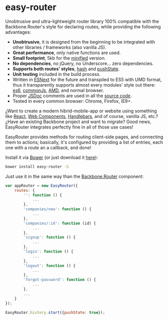 # easy-router
Unobtrusive and ultra-lightweight router library 100% compatible with the Backbone.Router's style for declaring routes,
while providing the following advantages:
* __Unobtrusive__, it is designed from the beginning to be integrated with other libraries / frameworks (also vanilla JS).
* __Great performance__, only native functions are used.
* __Small footprint__, 5kb for the [minified](https://developers.google.com/closure/compiler/) version.
* __No dependencies__, no jQuery, no Underscore... zero dependencies.
* __Supports both routes' styles__, [hash](https://developer.mozilla.org/en-US/docs/Web/API/Window/location) and [pushState](https://developer.mozilla.org/en-US/docs/Web/Guide/API/DOM/Manipulating_the_browser_history).
* __Unit testing__ included in the build process.
* Written in [ESNext](https://babeljs.io/) for the future and transpiled to ES5 with UMD format, thus it transparently supports almost every modules' style out there: [es6](https://github.com/lukehoban/es6features#modules), [commonJs](http://webpack.github.io/docs/commonjs.html), [AMD](http://requirejs.org/docs/commonjs.html), and normal browser.
* Proper [JSDoc](http://en.wikipedia.org/wiki/JSDoc) comments are used in all the [source code](https://github.com/rogerpadilla/easy-router/blob/master/js/easy-router.js).
* Tested in every common browser: Chrome, Firefox, IE9+.

¿Want to create a modern hibrid-mobile-app or website using something like [React](https://facebook.github.io/react/), [Web Components](http://webcomponents.org/), [Handlebars](http://handlebarsjs.com/), and of course, vanilla JS, etc.?
¿Have an existing Backbone project and want to migrate? Good news, EasyRouter integrates perfectly fine in all of those use cases!

EasyRouter provides methods for routing client-side pages, and connecting them to actions; basically, it's configured by providing a list of entries, each one with a route an a callback, and done!

Install it via [Bower](http://bower.io/) (or just download it [here](https://github.com/rogerpadilla/easy-router/tree/master/dist)):
``` bash
bower install easy-router -S
```

Just use it in the same way than the [Backbone.Router](http://backbonejs.org/#Router) component:

```javascript
var appRouter = new EasyRouter({
    routes: {
        '': function () {
            ...
        },
        'companies/new': function () {
            ...
        },
        'companies/:id': function (id) {
            ...
        },
        'signup': function () {
            ...
        },
        'login': function () {
            ...
        },
        'logout': function () {
            ...
        },
        'forgot-password': function () {
            ...
        },
		...
    }
});

EasyRouter.history.start({pushState: true});
```